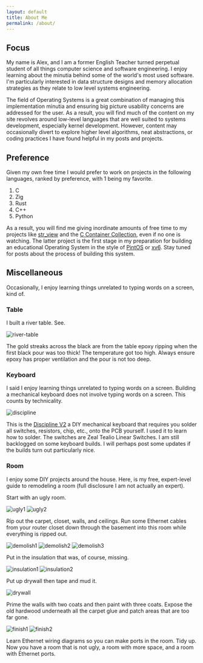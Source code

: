 ```yaml
---
layout: default
title: About Me
permalink: /about/
---
```


## Focus

My name is Alex, and I am a former English Teacher turned perpetual student of all things computer science and software engineering. I enjoy learning about the minutia behind some of the world's most used software. I'm particularly interested in data structure designs and memory allocation strategies as they relate to low level systems engineering.

The field of Operating Systems is a great combination of managing this implementation minutia and ensuring big picture usability concerns are addressed for the user. As a result, you will find much of the content on my site revolves around low-level languages that are well suited to systems development, especially kernel development. However, content may occasionally divert to explore higher level algorithms, neat abstractions, or coding practices I have found helpful in my posts and projects.

## Preference

Given my own free time I would prefer to work on projects in the following languages, ranked by preference, with 1 being my favorite.

1. C
2. Zig
3. Rust
4. C++
5. Python

As a result, you will find me giving inordinate amounts of free time to my projects like [str_view](https://github.com/agl-alexglopez/str_view) and the [C Container Collection](https://github.com/agl-alexglopez/ccc), even if no one is watching. The latter project is the first stage in my preparation for building an educational Operating System in the style of [PintOS](https://web.stanford.edu/class/cs140/projects/pintos/pintos_1.html#SEC1) or [xv6](https://github.com/mit-pdos/xv6-riscv). Stay tuned for posts about the process of building this system.

## Miscellaneous

Occasionally, I enjoy learning things unrelated to typing words on a screen, kind of.

### Table

I built a river table. See.

![river-table](/assets/images/river-table.jpg)

The gold streaks across the black are from the table epoxy ripping when the first black pour was too thick! The temperature got too high. Always ensure epoxy has proper ventilation and the pour is not too deep.

### Keyboard

I said I enjoy learning things unrelated to typing words on a screen. Building a mechanical keyboard does not involve typing words on a screen. This counts by technicality.

![discipline](/assets/images/discipline.jpg)

This is the [Discipline V2](https://github.com/coseyfannitutti/discipline) a DIY mechanical keyboard that requires you solder all switches, resistors, chip, etc., onto the PCB yourself. I used it to learn how to solder. The switches are Zeal Tealio Linear Switches. I am still backlogged on some keyboard builds. I will perhaps post some updates if the builds turn out particularly nice.

### Room

I enjoy some DIY projects around the house. Here, is my free, expert-level guide to remodeling a room (full disclosure I am not actually an expert).

Start with an ugly room.

![ugly1](/assets/images/ugly1.png)
![ugly2](/assets/images/ugly2.png)

Rip out the carpet, closet, walls, and ceilings. Run some Ethernet cables from your router closet down through the basement into this room while everything is ripped out.

![demolish1](/assets/images/demolish1.jpg)
![demolish2](/assets/images/demolish2.jpg)
![demolish3](/assets/images/demolish3.jpg)

Put in the insulation that was, of course, missing.

![insulation1](/assets/images/insulation1.jpg)
![insulation2](/assets/images/insulation2.jpg)

Put up drywall then tape and mud it.

![drywall](/assets/images/drywall.jpg)

Prime the walls with two coats and then paint with three coats. Expose the old hardwood underneath all the carpet glue and patch areas that are too far gone.

![finish1](/assets/images/finish1.jpg)
![finish2](/assets/images/finish2.jpg)

Learn Ethernet wiring diagrams so you can make ports in the room. Tidy up. Now you have a room that is not ugly, a room with more space, and a room with Ethernet ports.
